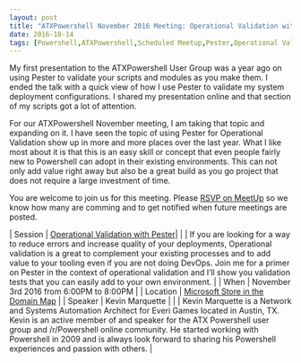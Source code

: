 ```yaml
---
layout: post
title: "ATXPowershell November 2016 Meeting: Operational Validation with Kevin Marquette"
date: 2016-10-14
tags: [Powershell,ATXPowershell,Scheduled Meetup,Pester,Operational Validation]
---
```


My first presentation to the ATXPowershell User Group was a year ago on using Pester to validate your scripts and modules as you make them. I ended the talk with a quick view of how I use Pester to validate my system deployment configurations. I shared my presentation online and that section of my scripts got a lot of attention. 

For our ATXPowershell November meeting, I am taking that topic and expanding on it. I have seen the topic of using Pester for Operational Validation show up in more and more places over the last year. What I like most about it is that this is an easy skill or concept that even people fairly new to Powershell can adopt in their existing environments. This can not only add value right away but also be a great build as you go project that does not require a large investment of time.

You are welcome to join us for this meeting. Please [RSVP on MeetUp](http://www.meetup.com/Austin-PowerShell/events/234995887/) so we know how many are comming and to get notified when future meetings are posted.


| Session     | [Operational Validation with Pester](http://www.meetup.com/Austin-PowerShell/events/234995887/)|
|              | If you are looking for a way to reduce errors and increase quality of your deployments, Operational validation is a great to complement your existing processes and to add value to your tooling even if you are not doing DevOps. Join me for a primer on Pester in the context of operational validation and I’ll show you validation tests that you can easily add to your own environment. |
| When        | November 3rd 2016 from 6:00PM to 8:00PM |
| Location    | [Microsoft Store in the Domain ](https://www.microsoft.com/en-us/store/locations/tx/austin/the-domain/store-11) [Map](http://binged.it/GDG7Eg) |
| Speaker     | Kevin Marquette | 
|             | Kevin Marquette is a Network and Systems Automation Architect for Everi Games located in Austin, TX. Kevin is an active  member of and speaker for the ATX Powershell user group and /r/Powershell online community. He started working with Powershell in 2009 and is always look forward to sharing his Powershell experiences and passion with others.
 |
